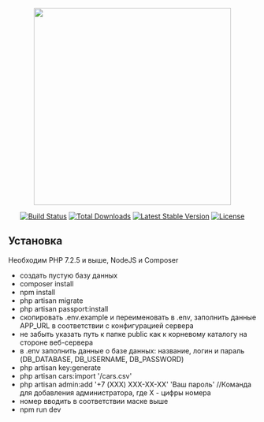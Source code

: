 <p align="center"><img src="https://res.cloudinary.com/dtfbvvkyp/image/upload/v1566331377/laravel-logolockup-cmyk-red.svg" width="400"></p>

<p align="center">
<a href="https://travis-ci.org/laravel/framework"><img src="https://travis-ci.org/laravel/framework.svg" alt="Build Status"></a>
<a href="https://packagist.org/packages/laravel/framework"><img src="https://poser.pugx.org/laravel/framework/d/total.svg" alt="Total Downloads"></a>
<a href="https://packagist.org/packages/laravel/framework"><img src="https://poser.pugx.org/laravel/framework/v/stable.svg" alt="Latest Stable Version"></a>
<a href="https://packagist.org/packages/laravel/framework"><img src="https://poser.pugx.org/laravel/framework/license.svg" alt="License"></a>
</p>

## Установка

Необходим PHP 7.2.5 и выше, NodeJS и Composer

- создать пустую базу данных
- composer install
- npm install
- php artisan migrate
- php artisan passport:install
- скопировать .env.example и переименовать в .env, заполнить данные APP_URL в соответствии с конфигурацией сервера
- не забыть указать путь к папке public как к корневому каталогу на стороне веб-сервера
- в .env заполнить данные о базе данных: название, логин и параль (DB_DATABASE, DB_USERNAME, DB_PASSWORD)
- php artisan key:generate
- php artisan cars:import '/cars.csv'
- php artisan admin:add '+7 (ХХХ) ХХХ-ХХ-ХХ' 'Ваш пароль' //Команда для добавления администратора, где X - цифры номера
- номер вводить в соответствии маске выше
- npm run dev

